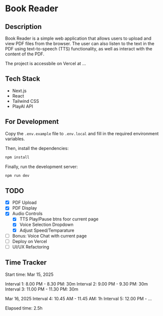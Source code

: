 # Book Reader

## Description

Book Reader is a simple web application that allows users to upload and view PDF files from the browser. The user can also listen to the text in the PDF using text-to-speech (TTS) functionality, as well as interact with the content of the PDF.

The project is accessbile on Vercel at ...

## Tech Stack

- Next.js
- React
- Tailwind CSS
- PlayAI API

## For Development

Copy the `.env.example` file to `.env.local` and fill in the required environment variables.

Then, install the dependencies:

```bash
npm install
```

Finally, run the development server:

```bash
npm run dev
```

## TODO

- [X] PDF Upload
- [X] PDF Display
- [X] Audio Controls
    - [X] TTS Play/Pause btns foor current page
    - [X] Voice Selection Dropdown
    - [X] Adjust Speed/Temparature

- [ ] Bonus: Voice Chat with current page
- [ ] Deploy on Vercel
- [ ] UI/UX Refactoring

## Time Tracker

Start time: Mar 15, 2025

Interval 1: 8.00 PM - 8.30 PM: 30m
Interval 2: 9.00 PM - 9.30 PM: 30m
Interval 3: 11.00 PM - 11.30 PM: 30m

Mar 16, 2025
Interval 4: 10.45 AM - 11.45 AM: 1h
Interval 5: 12.00 PM - ...

Elapsed time: 2.5h